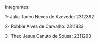 Integrantes:

1- Júlia Tadeu Neves de Azevedo: 2312392

2- Robbie Alves de Carvalho: 2311833

3- Theo Jesus Canuto de Sousa: 2311293
